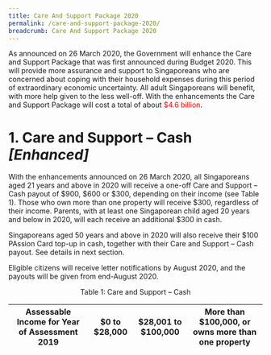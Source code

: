 ```yaml
---
title: Care And Support Package 2020
permalink: /care-and-support-package-2020/
breadcrumb: Care And Support Package 2020
---
```


As announced on 26 March 2020, the Government will enhance the Care and Support Package that was first announced during Budget 2020. This will provide more assurance and support to Singaporeans who are concerned about coping with their household expenses during this period of extraordinary economic uncertainty. All adult Singaporeans will benefit, with more help given to the less well-off.
With the enhancements the Care and Support Package will cost a total of about <span style="color:red">$4.6 billion</span>.

# 1. Care and Support – Cash *[Enhanced]*

With the enhancements announced on 26 March 2020, all Singaporeans aged 21 years and above in 2020 will receive a one-off Care and Support – Cash payout of $900, $600 or $300, depending on their income (see Table 1). Those who own more than one property will receive $300, regardless of their income. Parents, with at least one Singaporean child aged 20 years and below in 2020, will each receive an additional $300 in cash.

Singaporeans aged 50 years and above in 2020 will also receive their $100 PAssion Card top-up in cash, together with their Care and Support – Cash payout. See details in next section.

Eligible citizens will receive letter notifications by August 2020, and the payouts will be given from end-August 2020.

<div align='center'>Table 1: Care and Support – Cash</div>

Assessable Income for Year of Assessment 2019 | $0 to $28,000 | $28,001 to $100,000 | More than $100,000, or owns more than one property |
:---:|:---:|:---:|:---:|
